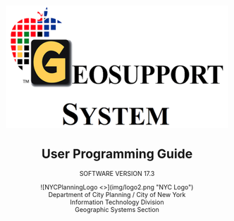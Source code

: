 ![geoSystemLogo <>](img/geoSystemLogo.png "Ge")

<h1 class = "docName"><center>User Programming Guide</center></h1>
<p class = "version"><center>SOFTWARE VERSION 17.3</center></p>  

<center>![NYCPlanningLogo <>](img/logo2.png "NYC Logo")</center>

<div class="dcpInfo"><center>Department of City Planning / City of New York </br>
Information Technology Division  </br>
Geographic Systems Section </center></div>  
